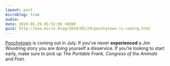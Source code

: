 ```yaml
---
layout: post
microblog: true
audio: 
date: 2018-05-29 05:52:09 +0300
guid: http://kaa.micro.blog/2018/05/29/poochytown-is-coming.html
---
```

[Poochytown](http://www.fantagraphics.com/poochytown/) is coming out in July. If you’ve never **experienced** a Jim Woodring story you are doing yourself a disservice. If you’re looking to start early, make sure to pick up _The Portable Frank_, _Congress of the Animals_ and _Fran_.
